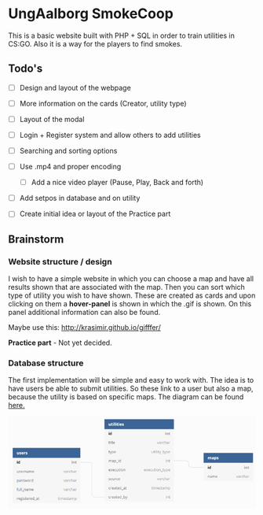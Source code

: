 # UngAalborg SmokeCoop

This is a basic website built with PHP + SQL in order to train utilities in CS:GO. Also it is a way for the players to find smokes.



## Todo's

- [ ] Design and layout of the webpage
- [ ] More information on the cards (Creator, utility type)
- [ ] Layout of the modal 
- [ ] Login + Register system and allow others to add utilities
- [ ] Searching and sorting options 
- [ ] Use .mp4 and proper encoding
  - [ ] Add a nice video player (Pause, Play, Back and forth)
- [ ] Add setpos in database and on utility
- [ ] Create initial idea or layout of the Practice part



## Brainstorm

### Website structure / design

I wish to have a simple website in which you can choose a map and have all results shown that are associated with the map. Then you can sort which type of utility you wish to have shown. These are created as cards and upon clicking on them a **hover-panel** is shown in which the .gif is shown. On this panel additional information can also be found.

Maybe use this: http://krasimir.github.io/gifffer/

**Practice part** - Not yet decided.



### Database structure

The first implementation will be simple and easy to work with. The idea is to have users be able to submit utilities. So these link to a user but also a map, because the utility is based on specific maps. The diagram can be found [here.](https://dbdiagram.io/d/5d8caec6ff5115114db4a7af)

![database diagram](images/database-structure.png "Database diagram")

